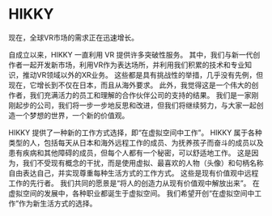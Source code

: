 # HIKKY

现在，全球VR市场的需求正在迅速增长。 

自成立以来，HIKKY 一直利用 VR 提供许多突破性服务。 其中，我们与新一代创作者一起开发新市场，利用VR作为表达场所，并利用我们积累的技术和专业知识，推动VR领域以外的XR业务。 这些都是具有挑战性的举措，几乎没有先例，但现在，它增长到不仅在日本，而且从海外要求。 此外，我觉得这是一个伟大的创作者，我们充满活力的员工和理解的合作伙伴公司的支持的结果。 我们是一家刚刚起步的公司，我们将一步一步地反思和改进，但我们将继续努力，与大家一起创造一个梦想的世界，一个新的价值观。

HIKKY 提供了一种新的工作方式选择，即“在虚拟空间中工作”。 HIKKY 属于各种类型的人，包括每天从日本和海外远程工作的成员、为抚养孩子而奋斗的成员以及患有疾病和其他障碍的成员，但每个人都有一个秘密，可以舒适地工作。 这是因为，我们不受现有概念的干扰，而是使用虚拟、最喜欢的人物（头像）和句柄名称自由表达自己，并实现尊重每种生活方式的工作方式。 这些是现有价值观中远程工作的先行者。 我们共同的愿景是“将人的创造力从现有价值观中解放出来”。 在虚拟空间的发展中，各种职业都诞生于虚拟空间。 我们希望开创“在虚拟空间中工作”作为新生活方式的选择。
